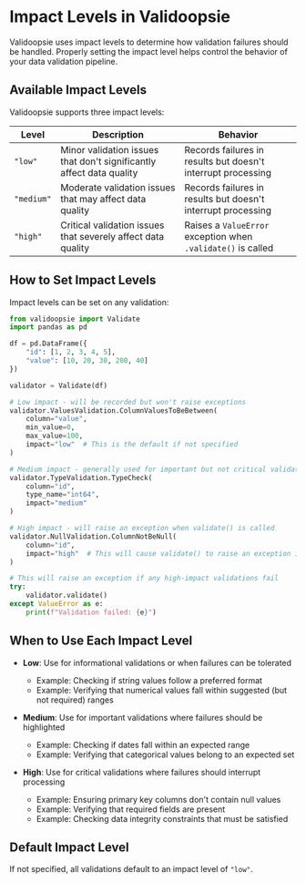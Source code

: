 # Impact Levels in Validoopsie

Validoopsie uses impact levels to determine how validation failures should be handled. Properly setting the impact level helps control the behavior of your data validation pipeline.

## Available Impact Levels

Validoopsie supports three impact levels:

| Level | Description | Behavior |
|-------|-------------|----------|
| `"low"` | Minor validation issues that don't significantly affect data quality | Records failures in results but doesn't interrupt processing |
| `"medium"` | Moderate validation issues that may affect data quality | Records failures in results but doesn't interrupt processing |
| `"high"` | Critical validation issues that severely affect data quality | Raises a `ValueError` exception when `.validate()` is called |

## How to Set Impact Levels

Impact levels can be set on any validation:

```python
from validoopsie import Validate
import pandas as pd

df = pd.DataFrame({
    "id": [1, 2, 3, 4, 5],
    "value": [10, 20, 30, 200, 40]
})

validator = Validate(df)

# Low impact - will be recorded but won't raise exceptions
validator.ValuesValidation.ColumnValuesToBeBetween(
    column="value", 
    min_value=0, 
    max_value=100,
    impact="low"  # This is the default if not specified
)

# Medium impact - generally used for important but not critical validations
validator.TypeValidation.TypeCheck(
    column="id",
    type_name="int64",
    impact="medium"
)

# High impact - will raise an exception when validate() is called
validator.NullValidation.ColumnNotBeNull(
    column="id",
    impact="high"  # This will cause validate() to raise an exception if nulls are found
)

# This will raise an exception if any high-impact validations fail
try:
    validator.validate()
except ValueError as e:
    print(f"Validation failed: {e}")
```

## When to Use Each Impact Level

- **Low**: Use for informational validations or when failures can be tolerated
    - Example: Checking if string values follow a preferred format
    - Example: Verifying that numerical values fall within suggested (but not required) ranges

- **Medium**: Use for important validations where failures should be highlighted
    - Example: Checking if dates fall within an expected range
    - Example: Verifying that categorical values belong to an expected set

- **High**: Use for critical validations where failures should interrupt processing
    - Example: Ensuring primary key columns don't contain null values
    - Example: Verifying that required fields are present
    - Example: Checking data integrity constraints that must be satisfied

## Default Impact Level

If not specified, all validations default to an impact level of `"low"`.
